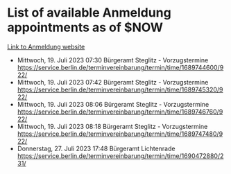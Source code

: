 # List of available Anmeldung appointments as of $NOW
[Link to Anmeldung website](https://service.berlin.de/terminvereinbarung/termin/tag.php?termin=1&anliegen[]=120686&dienstleisterlist=122210,122217,327316,122219,327312,122227,327314,122231,327346,122243,327348,122254,122252,329742,122260,329745,122262,329748,122271,327278,122273,327274,122277,327276,330436,122280,327294,122282,327290,122284,327292,122291,327270,122285,327266,122286,327264,122296,327268,150230,329760,122297,327286,122294,327284,122312,329763,122314,329775,122304,327330,122311,327334,122309,327332,317869,122281,327352,122279,329772,122283,122276,327324,122274,327326,122267,329766,122246,327318,122251,327320,122257,327322,122208,327298,122226,327300&herkunft=http%3A%2F%2Fservice.berlin.de%2Fdienstleistung%2F120686%2F)
- Mittwoch, 19. Juli 2023 07:30 Bürgeramt Steglitz - Vorzugstermine https://service.berlin.de/terminvereinbarung/termin/time/1689744600/922/
- Mittwoch, 19. Juli 2023 07:42 Bürgeramt Steglitz - Vorzugstermine https://service.berlin.de/terminvereinbarung/termin/time/1689745320/922/
- Mittwoch, 19. Juli 2023 08:06 Bürgeramt Steglitz - Vorzugstermine https://service.berlin.de/terminvereinbarung/termin/time/1689746760/922/
- Mittwoch, 19. Juli 2023 08:18 Bürgeramt Steglitz - Vorzugstermine https://service.berlin.de/terminvereinbarung/termin/time/1689747480/922/
- Donnerstag, 27. Juli 2023 17:48 Bürgeramt Lichtenrade https://service.berlin.de/terminvereinbarung/termin/time/1690472880/231/
